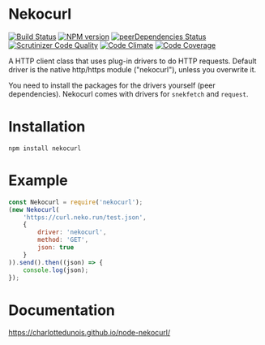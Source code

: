 # Nekocurl
[![Build Status](https://scrutinizer-ci.com/g/CharlotteDunois/node-nekocurl/badges/build.png?b=master)](https://scrutinizer-ci.com/g/CharlotteDunois/node-nekocurl/build-status/master) [![NPM version](https://img.shields.io/npm/v/nekocurl.svg?maxAge=3600)](https://www.npmjs.com/package/nekocurl) [![peerDependencies Status](https://david-dm.org/CharlotteDunois/node-nekocurl/peer-status.svg)](https://david-dm.org/CharlotteDunois/node-nekocurl?type=peer) [![Scrutinizer Code Quality](https://scrutinizer-ci.com/g/CharlotteDunois/node-nekocurl/badges/quality-score.png?b=master)](https://scrutinizer-ci.com/g/CharlotteDunois/node-nekocurl/?branch=master) [![Code Climate](https://codeclimate.com/github/CharlotteDunois/node-nekocurl/badges/gpa.svg)](https://codeclimate.com/github/CharlotteDunois/node-nekocurl) [![Code Coverage](https://scrutinizer-ci.com/g/CharlotteDunois/node-nekocurl/badges/coverage.png?b=master)](https://scrutinizer-ci.com/g/CharlotteDunois/node-nekocurl/?branch=master)

A HTTP client class that uses plug-in drivers to do HTTP requests. Default driver is the native http/https module ("nekocurl"), unless you overwrite it.

You need to install the packages for the drivers yourself (peer dependencies). Nekocurl comes with drivers for `snekfetch` and `request`.

# Installation
```
npm install nekocurl
```

# Example
```js
const Nekocurl = require('nekocurl');
(new Nekocurl(
    'https://curl.neko.run/test.json',
    {
        driver: 'nekocurl',
        method: 'GET',
        json: true
    }
)).send().then((json) => {
    console.log(json);
});
```

# Documentation
https://charlottedunois.github.io/node-nekocurl/
